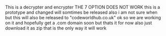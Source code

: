 This is a decrypter and encrypter
THE 7 OPTION DOES NOT WORK
this is a prototype and changed will somtimes be released also i am not sure when but this will also be released to "codeworldhub.co.uk" ok so we are working on it and hopefully get a .com domain soon but thats it for now
also just download it as zip that is the only way it will work

